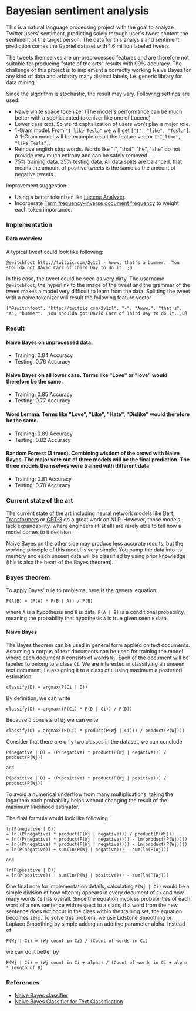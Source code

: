 # Bayesian sentiment analysis

This is a natural language processing project with the goal to analyze Twitter users' sentiment, predicting solely through user's tweet content the sentiment of the target person. The data for this analysis and sentiment prediction comes the Gabriel dataset with 1.6 million labeled tweets. 

The tweets themselves are un-preprocessed features and are therefore not suitable for producing "state of the arts" results with 99% accuracy. The challenge of this project is to implement a correctly working Naive Bayes for any kind of data and arbitrary many distinct labels, i.e. generic library for data mining.  

Since the algorithm is stochastic, the result may vary. Following settings are used:
- Naive white space tokenizer (The model's performance can be much better with a sophisticated tokenizer like one of Lucene)
- Lower case text. So weird capitalization of users won't play a major role.
- 1-Gram model. From `"I like Tesla"` we will get `["I", "like", "Tesla"]`. A 1-Gram model will for example result the feature vector `["I_like", "like_Tesla"]`.
- Remove english stop words. Words like "I", "that", "he", "she" do not provide very much entropy and can be safely removed.
- 75% training data, 25% testing data. All data splits are balanced, that means the amount of positive tweets is the same as the amount of negative tweets. 

Improvement suggestion:
- Using a better tokenizer like [Lucene Analyzer](https://www.baeldung.com/lucene-analyzers).
- Incorperate [Term frequency–inverse document frequency](https://en.wikipedia.org/wiki/Tf%E2%80%93idf) to weight each token importance.

### Implementation

#### Data overview

A typical tweet could look like following:

`
@switchfoot http://twitpic.com/2y1zl - Awww, that's a bummer.  You shoulda got David Carr of Third Day to do it. ;D
`

In this case, the tweet could be seen as very dirty. The username `@switchfoot`, the hyperlink to the image of the tweet and the grammar of the tweet makes a model very difficult to learn from the data. Splitting the tweet with a naive tokenizer will result the following feature vector

`
["@switchfoot", "http://twitpic.com/2y1zl", "-", "Awww,", "that's", "a", "bummer".  You shoulda got David Carr of Third Day to do it. ;D]
`

### Result

#### Naive Bayes on unprocessed data.
- Training: 0.84 Accuracy
- Testing: 0.76 Accuracy

#### Naive Bayes on all lower case. Terms like "Love" or "love" would therefore be the same.
- Training: 0.85 Accuracy
- Testing: 0.77 Accuracy

#### Word Lemma. Terms like "Love", "Like", "Hate", "Dislike" would therefore be the same.
- Training: 0.89 Accuracy
- Testing: 0.82 Accuracy

#### Random Forrest (3 trees). Combining wisdom of the crowd with Naive Bayes. The major vote out of three models will be the final prediction. The three models themselves were trained with different data.
- Training: 0.81 Accuracy
- Testing: 0.78 Accuracy


### Current state of the art

The current state of the art including neural network models like [Bert](https://github.com/google-research/bert), [Transformers](https://github.com/huggingface/transformers)
or [GPT-3](https://en.wikipedia.org/wiki/GPT-3) do a great work on NLP. However, those models lack expandability, where engineers (if at all) are rarely able to 
tell how a model comes to it decision. 

Naive Bayes on the other side may produce less accurate results, but the working principle of this model is very simple. You pump the data into its memory
and each unseen data will be classified by using prior knowledge (this is also the heart of the Bayes theorem).

### Bayes theorem

To apply Bayes' rule to problems, here is the general equation:

`
P(A|B) = (P(A) * P(B | A)) / P(B)
`

where `A` is a hypothesis and `B` is data. `P(A | B)` is a conditional probability, meaning the probability that hypothesis `A` is true 
given seen `B` data. 

#### Naive Bayes 

The Bayes theorem can be used in general form applied on text documents. Assuming a corpus of text documents can be used for training 
the model where each document `D` consists of words `Wj`. Each of the document will be labeled to belong to a class `Ci`. We 
are interested in classifying an unseen text document, i.e assigning it to a class of `C` using maximum a posteriori estimation.

`
classify(D) = argmax(P(Ci | D))
`

By definition, we can write

`
classify(D) = argmax((P(Ci) * P(D | Ci)) / P(D))
`

Because `D` consists of `Wj` we can write

`
classify(D) = argmax((P(Ci) * product(P(Wj | Ci))) / product(P(Wj)))
`

Consider that there are only two classes in the dataset, we can conclude 

```
P(negative | D) = (P(negative) * product(P(Wj | negative))) / product(P(Wj))

and 

P(positive | D) = (P(positive) * product(P(Wj | positive))) / product(P(Wj))
```

To avoid a numerical underflow from many multiplications, taking the logarithm each probability helps without changing the result of the 
maximum likelihood estimator.

The final formula would look like following. 

```
ln(P(negative | D)) 
= ln((P(negative) * product(P(Wj | negative))) / product(P(Wj)))
= ln((P(negative) * product(P(Wj | negative)))) - ln(product(P(Wj))))
= ln((P(negative) * product(P(Wj | negative)))) - ln(product(P(Wj))))
= ln(P(negative)) + sum(ln(P(Wj | negative))) - sum(ln(P(Wj)))

and 

ln(P(positive | D)) 
= ln(P(positive)) + sum(ln(P(Wj | positive))) - sum(ln(P(Wj)))
```

One final note for implementation details, calculating `P(Wj | Ci)` would be a simple division of how often `Wj` appears in 
every document of `Ci` and how many words `Ci` has overall. Since the equation involves probabilities of each word of a new sentence with 
respect to a class, if a word from the new sentence does not occur in the class within the training set, the equation becomes zero. 
To solve this problem, we use Lidstone Smoothing or Laplace Smoothing by simple adding an additive parameter alpha. Instead of 

```
P(Wj | Ci) = (Wj count in Ci) / (Count of words in Ci)
```

we can do it better by 

```
P(Wj | Ci) = (Wj count in Ci + alpha) / (Count of words in Ci + alpha * length of D)
```

### References
- [Naive Bayes classifier](https://en.wikipedia.org/wiki/Naive_Bayes_classifier#Probabilistic_model)
- [Naive Bayes Classifier for Text Classification](https://medium.com/analytics-vidhya/naive-bayes-classifier-for-text-classification-556fabaf252b)
